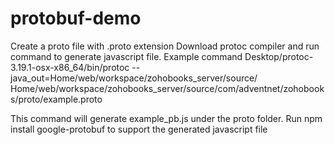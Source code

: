 # protobuf-demo
Create a proto file with .proto extension
Download protoc compiler and run command to generate javascript file.
Example command
Desktop/protoc-3.19.1-osx-x86_64/bin/protoc --java_out=Home/web/workspace/zohobooks_server/source/ Home/web/workspace/zohobooks_server/source/com/adventnet/zohobooks/proto/example.proto

This command will generate example_pb.js under the proto folder.
Run npm install google-protobuf to support the generated javascript file
